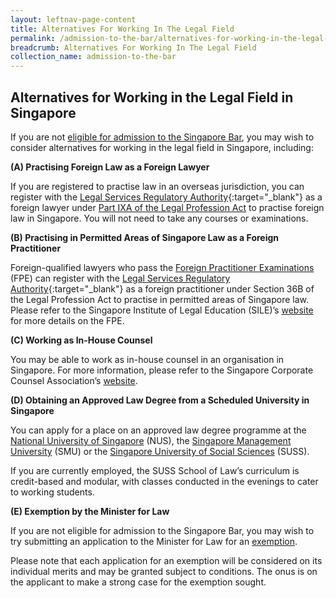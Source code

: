 ```yaml
---
layout: leftnav-page-content
title: Alternatives For Working In The Legal Field
permalink: /admission-to-the-bar/alternatives-for-working-in-the-legal-field/
breadcrumb: Alternatives For Working In The Legal Field
collection_name: admission-to-the-bar
---
```


Alternatives for Working in the Legal Field in Singapore
---

If you are not [eligible for admission to the Singapore Bar](http://www.sile.edu.sg/admission-to-the-singapore-bar), you may wish to consider alternatives for working in the legal field in Singapore, including:

**(A) Practising Foreign Law as a Foreign Lawyer**

If you are registered to practise law in an overseas jurisdiction, you can register with the [Legal Services Regulatory Authority](#){:target="_blank"} as a foreign lawyer under [Part IXA of the Legal Profession Act](/admission-to-the-bar/admission-requirements/relevant-legislation/) to practise foreign law in Singapore. You will not need to take any courses or examinations. 

**(B) Practising in Permitted Areas of Singapore Law as a Foreign Practitioner**

Foreign-qualified lawyers who pass the [Foreign Practitioner Examinations](http://www.sile.edu.sg/foreign-practitioner-examinations) (FPE) can register with the [Legal Services Regulatory Authority](#){:target="_blank"} as a foreign practitioner under Section 36B of the Legal Profession Act to practise in permitted areas of Singapore law.  Please refer to the Singapore Institute of Legal Education (SILE)’s [website](http://www.sile.edu.sg/) for more details on the FPE.

**(C) Working as In-House Counsel**

You may be able to work as in-house counsel in an organisation in Singapore. For more information, please refer to the Singapore Corporate Counsel Association’s [website](https://www.scca.org.sg/).

 
**(D) Obtaining an Approved Law Degree from a Scheduled University in Singapore**

You can apply for a place on an approved law degree programme at the [National University of Singapore](https://law.nus.edu.sg/) (NUS), the [Singapore Management University](https://law.smu.edu.sg/) (SMU) or the [Singapore University of Social Sciences](https://www.suss.edu.sg/law-programmes) (SUSS). 

If you are currently employed, the SUSS School of Law’s curriculum is credit-based and modular, with classes conducted in the evenings to cater to working students.  

**(E) Exemption by the Minister for Law**

If you are not eligible for admission to the Singapore Bar, you may wish to try submitting an application to the Minister for Law for an [exemption](/admission-to-the-bar/applications-to-the-minister-for-law-for-exemption/).

Please note that each application for an exemption will be considered on its individual merits and may be granted subject to conditions. The onus is on the applicant to make a strong case for the exemption sought.

 

